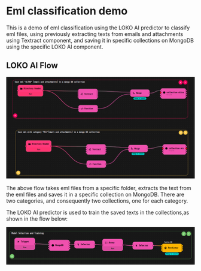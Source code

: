# Eml classification demo

This is a demo of eml classification using the LOKO AI predictor to classify eml files, using previously extracting texts from emails and attachments using Textract component, and saving it in specific collections on MongoDB using the specific LOKO AI component.


## LOKO AI Flow

![img.png](img.png)

The above flow takes eml files from a specific folder, extracts the text from the eml files and saves it in a specific collection on MongoDB. There are two categories, and consequently two collections, one for each category.




The LOKO AI predictor is used to train the saved texts in the collections,as shown in the flow below:

![img_1.png](img_1.png)